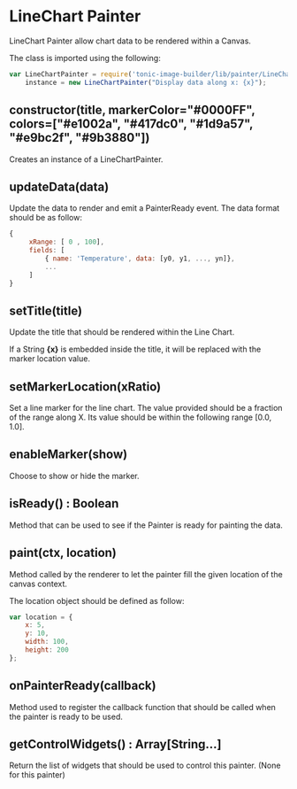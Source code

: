 # LineChart Painter

LineChart Painter allow chart data to be rendered within a Canvas.

The class is imported using the following:

```js
var LineChartPainter = require('tonic-image-builder/lib/painter/LineChart'),
    instance = new LineChartPainter("Display data along x: {x}");
```

## constructor(title, markerColor="#0000FF", colors=["#e1002a", "#417dc0", "#1d9a57", "#e9bc2f", "#9b3880"])

Creates an instance of a LineChartPainter.


## updateData(data)

Update the data to render and emit a PainterReady event.
The data format should be as follow:

```js
{
     xRange: [ 0 , 100],
     fields: [
         { name: 'Temperature', data: [y0, y1, ..., yn]},
         ...
     ]
}
```

## setTitle(title)

Update the title that should be rendered within the Line Chart.

If a String __{x}__ is embedded inside the title, it will be replaced with the
marker location value.

## setMarkerLocation(xRatio)

Set a line marker for the line chart. The value provided should be a fraction
of the range along X. Its value should be within the following range [0.0, 1.0].

## enableMarker(show)

Choose to show or hide the marker.

## isReady() : Boolean

Method that can be used to see if the Painter is ready for painting the data.

## paint(ctx, location)

Method called by the renderer to let the painter fill the given location of the
canvas context.

The location object should be defined as follow:

```js
var location = {
    x: 5,
    y: 10,
    width: 100,
    height: 200
};
```

## onPainterReady(callback)

Method used to register the callback function that should be called when the
painter is ready to be used.

## getControlWidgets() : Array[String...]

Return the list of widgets that should be used to control this painter.
(None for this painter)
